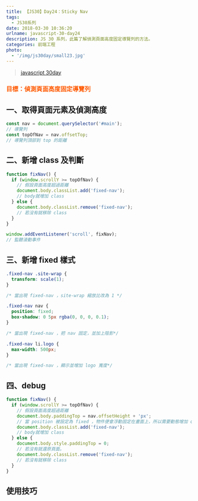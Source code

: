 ```yaml
---
title: 【JS30】Day24：Sticky Nav
tags:
  - JS30系列
date: 2018-03-30 10:36:20
urlname: javascript-30-day24
description: JS 30 系列，此篇了解偵測頁面高度固定導覽列的方法。
categories: 前端工程
photo:
  - '/img/js30day/small23.jpg'
---
```


> [javascript 30day](https://javascript30.com/)

<!-- more -->

### <span style="color:#ff5900">目標：偵測頁面高度固定導覽列</span>

## 一、取得頁面元素及偵測高度

```js
const nav = document.querySelector('#main');
// 導覽列
const topOfNav = nav.offsetTop;
// 導覽列頂部到 top 的距離
```

## 二、新增 class 及判斷

```js
function fixNav() {
  if (window.scrollY >= topOfNav) {
    // 假設頁面高度超過距離
    document.body.classList.add('fixed-nav');
    // body就增加 class
  } else {
    document.body.classList.remove('fixed-nav');
    // 若沒有就移除 class
  }
}

window.addEventListener('scroll', fixNav);
// 監聽滾動事件
```

## 三、新增 fixed 樣式

```css
.fixed-nav .site-wrap {
  transform: scale(1);
}

/* 當出現 fixed-nav ，site-wrap 縮放比改為 1 */

.fixed-nav nav {
  position: fixed;
  box-shadow: 0 5px rgba(0, 0, 0, 0.1);
}

/* 當出現 fixed-nav ，把 nav 固定，並加上陰影*/

.fixed-nav li.logo {
  max-width: 500px;
}

/* 當出現 fixed-nav ，顯示並增加 logo 寬度*/
```

## 四、debug

```js
function fixNav() {
  if (window.scrollY >= topOfNav) {
    // 假設頁面高度超過距離
    document.body.paddingTop = nav.offsetHeight + 'px';
    // 當 position 被設定為 fixed ，物件便會浮動固定在畫面上，所以需要動態增加 offsetHeight 的高度，避免彈跳現象。
    document.body.classList.add('fixed-nav');
    // body就增加 class
  } else {
    document.body.style.paddingTop = 0;
    // 若沒有就還原頁面。
    document.body.classList.remove('fixed-nav');
    // 若沒有就移除 class
  }
}
```

## 使用技巧
